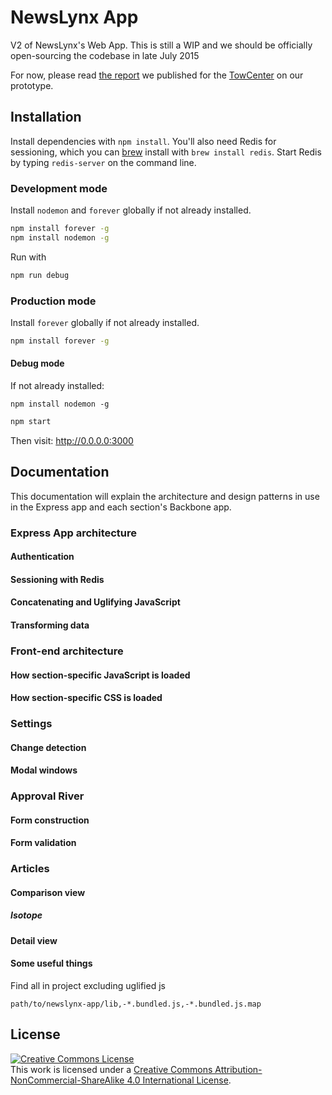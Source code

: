 NewsLynx App
============

V2 of NewsLynx's Web App.  This is still a WIP and we should be officially open-sourcing the codebase in late July 2015

For now, please read [the report](http://towcenter.org/research/the-newslynx-impact-tracker-produced-these-key-ideas/) we published for the [TowCenter](http://towcenter.org) on our prototype.

## Installation

Install dependencies with `npm install`. You'll also need Redis for sessioning, which you can [brew](http://brew.sh) install with `brew install redis`. Start Redis by typing `redis-server` on the command line.

### Development mode

Install `nodemon` and `forever` globally if not already installed.

````bash
npm install forever -g
npm install nodemon -g
````

Run with 

````bash
npm run debug
````

### Production mode

Install `forever` globally if not already installed.

````bash
npm install forever -g
````

#### Debug mode

If not already installed:

`npm install nodemon -g`

````bash
npm start
````

Then visit: <http://0.0.0.0:3000>

## Documentation

This documentation will explain the architecture and design patterns in use in the Express app and each section's Backbone app.

### Express App architecture 

#### Authentication

#### Sessioning with Redis

#### Concatenating and Uglifying JavaScript

#### Transforming data

### Front-end architecture

#### How section-specific JavaScript is loaded

#### How section-specific CSS is loaded

### Settings

#### Change detection

#### Modal windows

### Approval River

#### Form construction

#### Form validation

### Articles

#### Comparison view

##### Isotope

#### Detail view

#### Some useful things

Find all in project excluding uglified js

````
path/to/newslynx-app/lib,-*.bundled.js,-*.bundled.js.map
````

## License

<a rel="license" href="http://creativecommons.org/licenses/by-nc-sa/4.0/"><img alt="Creative Commons License" style="border-width:0" src="https://i.creativecommons.org/l/by-nc-sa/4.0/88x31.png" /></a><br />This work is licensed under a <a rel="license" href="http://creativecommons.org/licenses/by-nc-sa/4.0/">Creative Commons Attribution-NonCommercial-ShareAlike 4.0 International License</a>.


